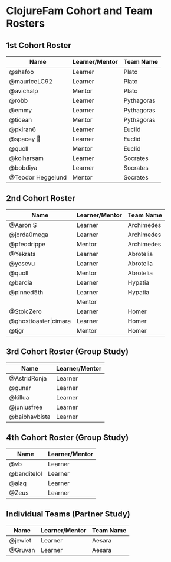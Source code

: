 # ClojureFam Cohort and Team Rosters

## 1st Cohort Roster
|Name|Learner/Mentor|Team Name|
|----|----|----|
|@shafoo|Learner|Plato|
|@mauriceLC92|Learner|Plato|
|@avichalp|Mentor|Plato|
|@robb|Learner|Pythagoras|
|@emmy|Learner|Pythagoras|
|@ticean|Mentor|Pythagoras|
|@pkiran6|Learner|Euclid|
|@spacey 🌌|Learner|Euclid|
|@quoll|Mentor|Euclid|
|@kolharsam|Learner|Socrates|
|@bobdiya|Learner|Socrates|
|@Teodor Heggelund|Mentor|Socrates|

## 2nd Cohort Roster
|Name|Learner/Mentor|Team Name|
|----|----|----|
|@Aaron S|Learner|Archimedes
|@jorda0mega|Learner|Archimedes
|@pfeodrippe|Mentor|Archimedes
|@Yekrats|Learner|Abrotelia
|@yosevu|Learner|Abrotelia
|@quoll|Mentor|Abrotelia
|@bardia|Learner|Hypatia
|@pinned5th|Learner|Hypatia
||Mentor|
|@StoicZero|Learner|Homer
|@ghosttoaster\|cimara|Learner|Homer
|@tjgr|Mentor|Homer

## 3rd Cohort Roster (Group Study)
|Name|Learner/Mentor|
|----|----|
|@AstridRonja|Learner
|@gunar|Learner
|@killua|Learner
|@juniusfree|Learner
|@baibhavbista|Learner

## 4th Cohort Roster (Group Study)
|Name|Learner/Mentor|
|----|----|
|@vb|Learner
|@banditelol|Learner
|@alaq|Learner
|@Zeus|Learner

## Individual Teams (Partner Study)
|Name|Learner/Mentor|Team Name
|----|----|----|
|@jewiet|Learner|Aesara
|@Gruvan|Learner|Aesara
